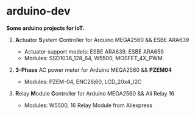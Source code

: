 # arduino-dev
**Some arduino projects for IoT.**

1. **A**ctuator **S**ystem **C**ontroller for Arduino MEGA2560 && ESBE ARA639
    * Actuator support models: ESBE ARA639, ESBE ARA659
    * Modules: SSD1036_128_64, W5500, MOSFET_4X_PWM

2. **3-Phase** AC power meter for Arduino MEGA2560 && **PZEM04**
    * Modules: PZEM-04, ENC28j60, LCD_20x4_I2C
    
3. **R**elay **M**odule **C**ontroller for Arduino MEGA2560 && Ali Relay 16
    * Modules: W5500, 16 Relay Module from Aliexpress
